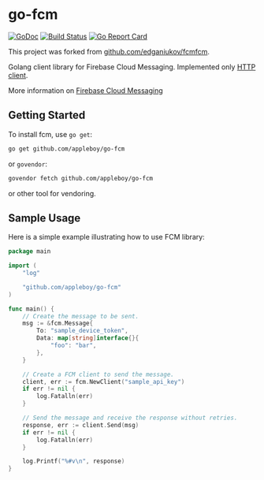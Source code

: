 # go-fcm

[![GoDoc](https://godoc.org/github.com/appleboy/go-fcm?status.svg)](https://godoc.org/github.com/edganiukov/fcm)
[![Build Status](https://travis-ci.org/appleboy/go-fcm.svg?branch=master)](https://travis-ci.org/edganiukov/fcm)
[![Go Report Card](https://goreportcard.com/badge/github.com/appleboy/go-fcm)](https://goreportcard.com/report/github.com/edganiukov/fcm)

This project was forked from [github.com/edganiukov/fcmfcm](https://github.com/edganiukov/fcm).

Golang client library for Firebase Cloud Messaging. Implemented only [HTTP client](https://firebase.google.com/docs/cloud-messaging/http-server-ref#downstream).

More information on [Firebase Cloud Messaging](https://firebase.google.com/docs/cloud-messaging/)

## Getting Started

To install fcm, use `go get`:

```bash
go get github.com/appleboy/go-fcm
```

or `govendor`:

```bash
govendor fetch github.com/appleboy/go-fcm
```

or other tool for vendoring.

## Sample Usage

Here is a simple example illustrating how to use FCM library:

```go
package main

import (
	"log"

	"github.com/appleboy/go-fcm"
)

func main() {
	// Create the message to be sent.
	msg := &fcm.Message{
		To: "sample_device_token",
		Data: map[string]interface{}{
			"foo": "bar",
		},
	}

	// Create a FCM client to send the message.
	client, err := fcm.NewClient("sample_api_key")
	if err != nil {
		log.Fatalln(err)
	}

	// Send the message and receive the response without retries.
	response, err := client.Send(msg)
	if err != nil {
		log.Fatalln(err)
	}

	log.Printf("%#v\n", response)
}
```
